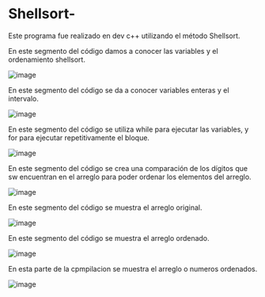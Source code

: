 # Shellsort-
Este programa fue realizado en dev c++ utilizando el método Shellsort.  

En este segmento del código damos a conocer las variables y el ordenamiento shellsort.

![image](https://user-images.githubusercontent.com/71095993/97500478-423a2500-1935-11eb-9b4b-3a54de865dc2.png)

En este segmento del código se da a conocer variables enteras y el intervalo. 

![image](https://user-images.githubusercontent.com/71095993/97500824-e754fd80-1935-11eb-88d6-37e58427bc37.png)

En este segmento del código se utiliza while para ejecutar las variables, y for para ejecutar repetitivamente el bloque. 

![image](https://user-images.githubusercontent.com/71095993/97501451-e7093200-1936-11eb-8b4d-51741599f563.png)

En este segmento del código se crea una comparación de los dígitos que sw encuentran en el arreglo para poder ordenar los elementos del arreglo. 

![image](https://user-images.githubusercontent.com/71095993/97502642-29cc0980-1939-11eb-8c7e-d92131b923d2.png)

En este segmento del código se muestra el arreglo original.

![image](https://user-images.githubusercontent.com/71095993/97503366-867bf400-193a-11eb-895d-f21392b44d66.png)

En este segmento del código se muestra el arreglo ordenado. 

![image](https://user-images.githubusercontent.com/71095993/97503888-803a4780-193b-11eb-86af-c9806e0d18ef.png)

En esta parte de la cpmpilacion se muestra el arreglo o numeros ordenados. 

![image](https://user-images.githubusercontent.com/71095993/97504353-50d80a80-193c-11eb-912d-21ca27350086.png)

